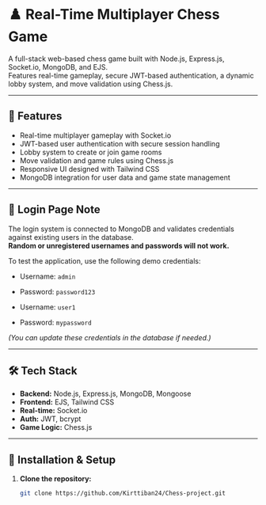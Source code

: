 # ♟️ Real-Time Multiplayer Chess Game

A full-stack web-based chess game built with Node.js, Express.js, Socket.io, MongoDB, and EJS.  
Features real-time gameplay, secure JWT-based authentication, a dynamic lobby system, and move validation using Chess.js.

---

## 🚀 Features

- Real-time multiplayer gameplay with Socket.io  
- JWT-based user authentication with secure session handling  
- Lobby system to create or join game rooms  
- Move validation and game rules using Chess.js  
- Responsive UI designed with Tailwind CSS  
- MongoDB integration for user data and game state management  

---

## 🔐 Login Page Note

The login system is connected to MongoDB and validates credentials against existing users in the database.  
**Random or unregistered usernames and passwords will not work.**

To test the application, use the following demo credentials:

- Username: `admin` 
- Password:  `password123`

- Username: `user1`
- Password: `mypassword`

*(You can update these credentials in the database if needed.)*

---

## 🛠️ Tech Stack

- **Backend:** Node.js, Express.js, MongoDB, Mongoose  
- **Frontend:** EJS, Tailwind CSS  
- **Real-time:** Socket.io  
- **Auth:** JWT, bcrypt  
- **Game Logic:** Chess.js  

---

## 🧩 Installation & Setup

1. **Clone the repository:**
   ```bash
   git clone https://github.com/Kirttiban24/Chess-project.git
